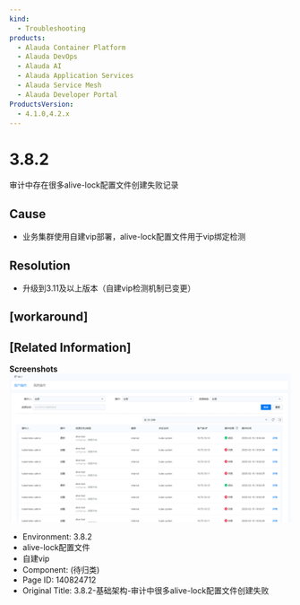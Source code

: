 ```yaml
---
kind:
  - Troubleshooting
products:
  - Alauda Container Platform
  - Alauda DevOps
  - Alauda AI
  - Alauda Application Services
  - Alauda Service Mesh
  - Alauda Developer Portal
ProductsVersion:
  - 4.1.0,4.2.x
---
```

<!-- A type of document that involves encountering a fault, diagnosing it, performing root cause analysis, and providing solutions. -->

# 3.8.2

审计中存在很多alive-lock配置文件创建失败记录

## Cause
- 业务集群使用自建vip部署，alive-lock配置文件用于vip绑定检测

## Resolution
- 升级到3.11及以上版本（自建vip检测机制已变更）

## [workaround]

## [Related Information]
**Screenshots**
![](assets/3-8-2-ji-chu-jia-gou-shen-ji-zhong-hen-duo-alive-lockpei-zhi-wen-jian-chuang-jia/image2023-3-28_14-59-23.png)
- Environment: 3.8.2
- alive-lock配置文件
- 自建vip
- Component: (待归类)
- Page ID: 140824712
- Original Title: 3.8.2-基础架构-审计中很多alive-lock配置文件创建失败
